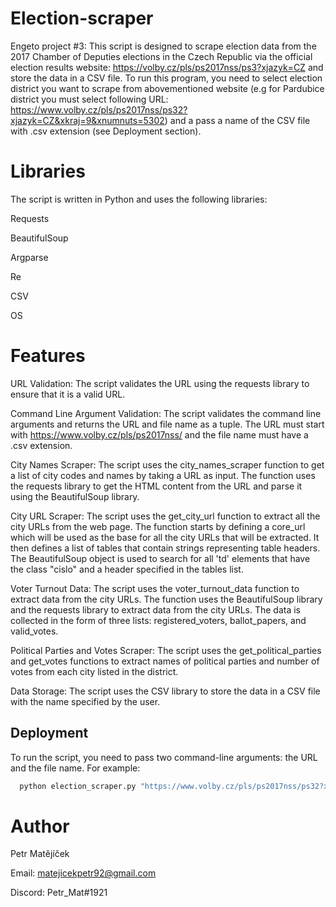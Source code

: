 # Election-scraper
Engeto project #3: This script is designed to scrape election data from the 2017 Chamber of Deputies elections in the Czech Republic via the official election results website: https://volby.cz/pls/ps2017nss/ps3?xjazyk=CZ and store the data in a CSV file. To run this program, you need to select election district you want to scrape from abovementioned website (e.g for Pardubice district you must select following URL: https://www.volby.cz/pls/ps2017nss/ps32?xjazyk=CZ&xkraj=9&xnumnuts=5302) and a pass a name of the CSV file with .csv extension (see Deployment section).

# Libraries
The script is written in Python and uses the following libraries:

Requests

BeautifulSoup

Argparse

Re

CSV

OS

# Features

URL Validation: The script validates the URL using the requests library to ensure that it is a valid URL.

Command Line Argument Validation: The script validates the command line arguments and returns the URL and file name as a tuple. The URL must start with https://www.volby.cz/pls/ps2017nss/ and the file name must have a .csv extension.

City Names Scraper: The script uses the city_names_scraper function to get a list of city codes and names by taking a URL as input. The function uses the requests library to get the HTML content from the URL and parse it using the BeautifulSoup library.

City URL Scraper: The script uses the get_city_url function to extract all the city URLs from the web page. The function starts by defining a core_url which will be used as the base for all the city URLs that will be extracted. It then defines a list of tables that contain strings representing table headers. The BeautifulSoup object is used to search for all 'td' elements that have the class "cislo" and a header specified in the tables list.

Voter Turnout Data: The script uses the voter_turnout_data function to extract data from the city URLs. The function uses the BeautifulSoup library and the requests library to extract data from the city URLs. The data is collected in the form of three lists: registered_voters, ballot_papers, and valid_votes.

Political Parties and Votes Scraper: The script uses the get_political_parties and get_votes functions to extract names of political parties and number of votes from each city listed in the district.

Data Storage: The script uses the CSV library to store the data in a CSV file with the name specified by the user.

## Deployment

To run the script, you need to pass two command-line arguments: the URL and the file name. For example:

```bash
  python election_scraper.py "https://www.volby.cz/pls/ps2017nss/ps32?xjazyk=CZ&xkraj=12&xnumnuts=7101" file_name.csv

```

# Author
 
 Petr Matějíček
 
 Email: matejicekpetr92@gmail.com
 
 Discord: Petr_Mat#1921
